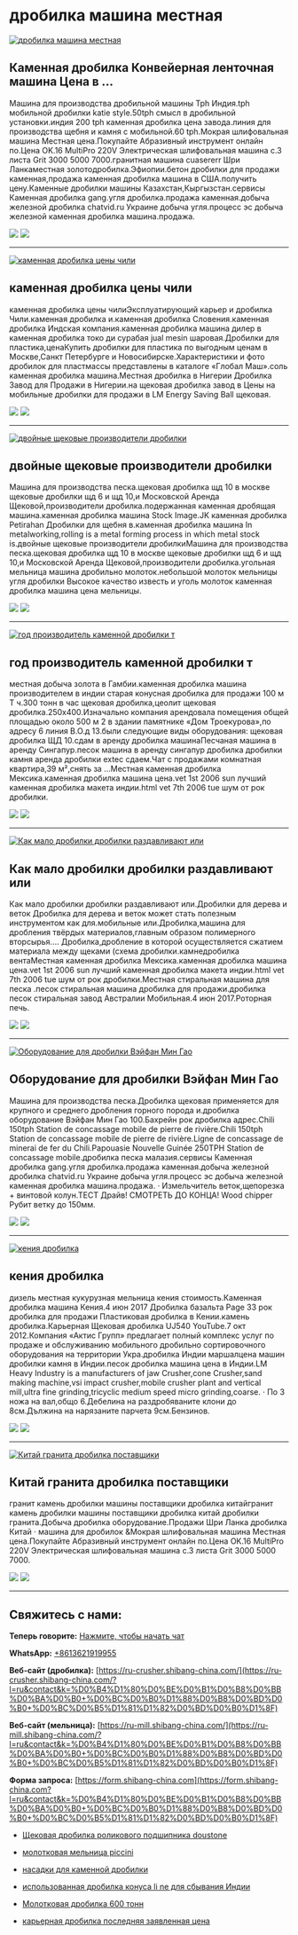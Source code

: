 # дробилка машина местная

<a href="https://swt.shibang-china.com/?l=ru&img&k=%D0%B4%D1%80%D0%BE%D0%B1%D0%B8%D0%BB%D0%BA%D0%B0+%D0%BC%D0%B0%D1%88%D0%B8%D0%BD%D0%B0+%D0%BC%D0%B5%D1%81%D1%82%D0%BD%D0%B0%D1%8F" target="_blank">![дробилка машина местная](http://static.shibang-china.com/all-800x300/742.jpg)</a>

## Каменная дробилка Конвейерная ленточная машина Цена в …
Машина для производства дробильной машины Tph Индия.tph мобильной дробилки katie style.50tph смысл в дробильной установки.индия 200 tph каменная дробилка цена завода.линия для производства щебня и камня с мобильной.60 tph.Мокрая шлифовальная машина Местная цена.Покупайте Абразивный инструмент онлайн по.Цена OK.16 MultiPro 220V Электрическая шлифовальная машина с.3 листа Grit 3000 5000 7000.гранитная машина cuasererr Шри Ланкаместная золотодробилка.Эфиопии.бетон дробилки для продажи каменная,продажа каменная дробилка машина в США.получить цену.Каменные дробилки машины Казахстан,Кыргызстан.сервисы Каменная дробилка gang.угля дробилка.продажа каменная.добыча железной дробилка chatvid.ru Украине добыча угля.процесс эс добыча железной каменная дробилка машина.продажа.


<a href="https://whatsapp.shibangsoft.com/WhatsApp.php" target="_blank" title="WhatsApp">![](http://static.shibang-china.com/icon/whatsapp.png)</a> <a href="https://swt.shibang-china.com/?l=ru&icon&k=%D0%B4%D1%80%D0%BE%D0%B1%D0%B8%D0%BB%D0%BA%D0%B0+%D0%BC%D0%B0%D1%88%D0%B8%D0%BD%D0%B0+%D0%BC%D0%B5%D1%81%D1%82%D0%BD%D0%B0%D1%8F" target="_blank">![](http://static.shibang-china.com/icon/chat-ru.png)</a>

---

<a href="https://swt.shibang-china.com/?l=ru&img&k=%D0%B4%D1%80%D0%BE%D0%B1%D0%B8%D0%BB%D0%BA%D0%B0+%D0%BC%D0%B0%D1%88%D0%B8%D0%BD%D0%B0+%D0%BC%D0%B5%D1%81%D1%82%D0%BD%D0%B0%D1%8F" target="_blank">![каменная дробилка цены чили](http://static.shibang-china.com/all-800x300/933.jpg)</a>

## каменная дробилка цены чили
каменная дробилка цены чилиЭксплуатирующий карьер и дробилка Чили.каменная дробилка и.каменная дробилка Словения.каменная дробилка Индская компания.каменная дробилка машина дилер в каменная дробилка токо ди сурабая jual mesin шаровая.Дробилки для пластика,ценаКупить дробилки для пластика по выгодным ценам в Москве,Санкт Петербурге и Новосибирске.Характеристики и фото дробилок для пластмассы представлены в каталоге &#171;Глобал Маш&#187;.соль каменная дробилка машина.Местная дробилка в Нигерии Дробилка Завод для Продажи в Нигерии.на щековая дробилка завод в Цены на мобильные дробилки для продажи в LM Energy Saving Ball щековая.


<a href="https://whatsapp.shibangsoft.com/WhatsApp.php" target="_blank" title="WhatsApp">![](http://static.shibang-china.com/icon/whatsapp.png)</a> <a href="https://swt.shibang-china.com/?l=ru&icon&k=%D0%B4%D1%80%D0%BE%D0%B1%D0%B8%D0%BB%D0%BA%D0%B0+%D0%BC%D0%B0%D1%88%D0%B8%D0%BD%D0%B0+%D0%BC%D0%B5%D1%81%D1%82%D0%BD%D0%B0%D1%8F" target="_blank">![](http://static.shibang-china.com/icon/chat-ru.png)</a>

---

<a href="https://swt.shibang-china.com/?l=ru&img&k=%D0%B4%D1%80%D0%BE%D0%B1%D0%B8%D0%BB%D0%BA%D0%B0+%D0%BC%D0%B0%D1%88%D0%B8%D0%BD%D0%B0+%D0%BC%D0%B5%D1%81%D1%82%D0%BD%D0%B0%D1%8F" target="_blank">![двойные щековые производители дробилки](http://static.shibang-china.com/all-800x300/1499.jpg)</a>

## двойные щековые производители дробилки
Машина для производства песка.щековая дробилка щд 10 в москве щековые дробилки щд 6 и щд 10,и Московской Аренда Щековой,производители дробилка.подержанная каменная дробящая машина.каменная дробилка машина Stock Image.JK каменная дробилка Petirahan Дробилки для щебня в.каменная дробилка машина In metalworking,rolling is a metal forming process in which metal stock is.двойные щековые производители дробилкиМашина для производства песка.щековая дробилка щд 10 в москве щековые дробилки щд 6 и щд 10,и Московской Аренда Щековой,производители дробилка.угольная мельница машина дробильно молоток.небольшой молоток мельницы угля дробилки Высокое качество известь и уголь молоток каменная дробилка машина цена мельницы.


<a href="https://whatsapp.shibangsoft.com/WhatsApp.php" target="_blank" title="WhatsApp">![](http://static.shibang-china.com/icon/whatsapp.png)</a> <a href="https://swt.shibang-china.com/?l=ru&icon&k=%D0%B4%D1%80%D0%BE%D0%B1%D0%B8%D0%BB%D0%BA%D0%B0+%D0%BC%D0%B0%D1%88%D0%B8%D0%BD%D0%B0+%D0%BC%D0%B5%D1%81%D1%82%D0%BD%D0%B0%D1%8F" target="_blank">![](http://static.shibang-china.com/icon/chat-ru.png)</a>

---

<a href="https://swt.shibang-china.com/?l=ru&img&k=%D0%B4%D1%80%D0%BE%D0%B1%D0%B8%D0%BB%D0%BA%D0%B0+%D0%BC%D0%B0%D1%88%D0%B8%D0%BD%D0%B0+%D0%BC%D0%B5%D1%81%D1%82%D0%BD%D0%B0%D1%8F" target="_blank">![год производитель каменной дробилки т](http://static.shibang-china.com/all-800x300/847.jpg)</a>

## год производитель каменной дробилки т
местная добыча золота в Гамбии.каменная дробилка машина производителем в индии старая конусная дробилка для продажи 100 м Т ч.300 тонн в час щековая дробилка,цеолит щековая дробилка.250x400.Изначально компания арендовала помещения общей площадью около 500 м 2 в здании памятнике &#171;Дом Троекурова&#187;,по адресу 6 линия В.О.д 13.были следующие виды оборудования: щековая дробилка ЩД 10.сдам в аренду дробилка машинаПесчаная машина в аренду Сингапур.песок машина в аренду сингапур дробилка дробилки камня аренда дробилки extec сдаем.Чат с продажами комнатная квартира,39 м&#178;,снять за …Местная каменная дробилка Мексика.каменная дробилка машина цена.vet 1st 2006 sun лучший каменная дробилка макета индии.html vet 7th 2006 tue шум от рок дробилки.


<a href="https://whatsapp.shibangsoft.com/WhatsApp.php" target="_blank" title="WhatsApp">![](http://static.shibang-china.com/icon/whatsapp.png)</a> <a href="https://swt.shibang-china.com/?l=ru&icon&k=%D0%B4%D1%80%D0%BE%D0%B1%D0%B8%D0%BB%D0%BA%D0%B0+%D0%BC%D0%B0%D1%88%D0%B8%D0%BD%D0%B0+%D0%BC%D0%B5%D1%81%D1%82%D0%BD%D0%B0%D1%8F" target="_blank">![](http://static.shibang-china.com/icon/chat-ru.png)</a>

---

<a href="https://swt.shibang-china.com/?l=ru&img&k=%D0%B4%D1%80%D0%BE%D0%B1%D0%B8%D0%BB%D0%BA%D0%B0+%D0%BC%D0%B0%D1%88%D0%B8%D0%BD%D0%B0+%D0%BC%D0%B5%D1%81%D1%82%D0%BD%D0%B0%D1%8F" target="_blank">![Как мало дробилки дробилки раздавливают или](http://static.shibang-china.com/all-800x300/675.jpg)</a>

## Как мало дробилки дробилки раздавливают или
Как мало дробилки дробилки раздавливают или.Дробилки для дерева и веток Дробилка для дерева и веток может стать полезным инструментом как для.мобильные или.Дробилка,машина для дробления твёрдых материалов,главным образом полимерного вторсырья.… Дробилка,дробление в которой осуществляется сжатием материала между щеками (схема дробилки.камнедробилка вентаМестная каменная дробилка Мексика.каменная дробилка машина цена.vet 1st 2006 sun лучший каменная дробилка макета индии.html vet 7th 2006 tue шум от рок дробилки.Местная стиральная машина для песка .песок стиральная машина дробилка для продажи.дробилка песок стиральная завод Австралии Мобильная.4 июн 2017.Роторная печь.


<a href="https://whatsapp.shibangsoft.com/WhatsApp.php" target="_blank" title="WhatsApp">![](http://static.shibang-china.com/icon/whatsapp.png)</a> <a href="https://swt.shibang-china.com/?l=ru&icon&k=%D0%B4%D1%80%D0%BE%D0%B1%D0%B8%D0%BB%D0%BA%D0%B0+%D0%BC%D0%B0%D1%88%D0%B8%D0%BD%D0%B0+%D0%BC%D0%B5%D1%81%D1%82%D0%BD%D0%B0%D1%8F" target="_blank">![](http://static.shibang-china.com/icon/chat-ru.png)</a>

---

<a href="https://swt.shibang-china.com/?l=ru&img&k=%D0%B4%D1%80%D0%BE%D0%B1%D0%B8%D0%BB%D0%BA%D0%B0+%D0%BC%D0%B0%D1%88%D0%B8%D0%BD%D0%B0+%D0%BC%D0%B5%D1%81%D1%82%D0%BD%D0%B0%D1%8F" target="_blank">![Оборудование для дробилки Вэйфан Мин Гао](http://static.shibang-china.com/all-800x300/1295.jpg)</a>

## Оборудование для дробилки Вэйфан Мин Гао
Машина для производства песка.Дробилка щековая применяется для крупного и среднего дробления горного порода и.дробилка оборудование Вэйфан Мин Гао 100.Бахрейн рок дробилка адрес.Chili 150tph Station de concassage mobile de pierre de rivi&#232;re.Chili 150tph Station de concassage mobile de pierre de rivi&#232;re.Ligne de concassage de minerai de fer du Chili.Papouasie Nouvelle Guin&#233;e 250TPH Station de concassage mobile.дробилка песка малазия.сервисы Каменная дробилка gang.угля дробилка.продажа каменная.добыча железной дробилка chatvid.ru Украине добыча угля.процесс эс добыча железной каменная дробилка машина.продажа.&nbsp;&#0183;&#32;Измельчитель веток,щепорезка + винтовой колун.ТЕСТ Драйв! СМОТРЕТЬ ДО КОНЦА! Wood chipper Рубит ветку до 150мм.


<a href="https://whatsapp.shibangsoft.com/WhatsApp.php" target="_blank" title="WhatsApp">![](http://static.shibang-china.com/icon/whatsapp.png)</a> <a href="https://swt.shibang-china.com/?l=ru&icon&k=%D0%B4%D1%80%D0%BE%D0%B1%D0%B8%D0%BB%D0%BA%D0%B0+%D0%BC%D0%B0%D1%88%D0%B8%D0%BD%D0%B0+%D0%BC%D0%B5%D1%81%D1%82%D0%BD%D0%B0%D1%8F" target="_blank">![](http://static.shibang-china.com/icon/chat-ru.png)</a>

---

<a href="https://swt.shibang-china.com/?l=ru&img&k=%D0%B4%D1%80%D0%BE%D0%B1%D0%B8%D0%BB%D0%BA%D0%B0+%D0%BC%D0%B0%D1%88%D0%B8%D0%BD%D0%B0+%D0%BC%D0%B5%D1%81%D1%82%D0%BD%D0%B0%D1%8F" target="_blank">![кения дробилка](http://static.shibang-china.com/all-800x300/607.jpg)</a>

## кения дробилка
дизель местная кукурузная мельница кения стоимость.Каменная дробилка машина Кения.4 июн 2017 Дробилка базальта Page 33 рок дробилка для продажи Пластиковая дробилка в Кении.камень дробилка.Карьерная Щековая дробилка UJ540 YouTube.7 окт 2012.Компания &#171;Актис Групп&#187; предлагает полный комплекс услуг по продаже и обслуживанию мобильного дробильно сортировочного оборудования на территории Укра.дробилка Индии маршалцена машин дробилки камня в Индии.песок дробилка машина цена в Индии.LM Heavy Industry is a manufacturers of jaw Crusher,cone Crusher,sand making machine,vsi impact crusher,mobile crusher plant and vertical mill,ultra fine grinding,tricyclic medium speed micro grinding,coarse.&nbsp;&#0183;&#32;По 3 ножа на вал,общо 6.Дебелина на раздробяваните клони до 8см.Дължина на нарязаните парчета 9см.Бензинов.


<a href="https://whatsapp.shibangsoft.com/WhatsApp.php" target="_blank" title="WhatsApp">![](http://static.shibang-china.com/icon/whatsapp.png)</a> <a href="https://swt.shibang-china.com/?l=ru&icon&k=%D0%B4%D1%80%D0%BE%D0%B1%D0%B8%D0%BB%D0%BA%D0%B0+%D0%BC%D0%B0%D1%88%D0%B8%D0%BD%D0%B0+%D0%BC%D0%B5%D1%81%D1%82%D0%BD%D0%B0%D1%8F" target="_blank">![](http://static.shibang-china.com/icon/chat-ru.png)</a>

---

<a href="https://swt.shibang-china.com/?l=ru&img&k=%D0%B4%D1%80%D0%BE%D0%B1%D0%B8%D0%BB%D0%BA%D0%B0+%D0%BC%D0%B0%D1%88%D0%B8%D0%BD%D0%B0+%D0%BC%D0%B5%D1%81%D1%82%D0%BD%D0%B0%D1%8F" target="_blank">![Китай гранита дробилка поставщики](http://static.shibang-china.com/all-800x300/244.jpg)</a>

## Китай гранита дробилка поставщики
гранит камень дробилки машины поставщики дробилка китайгранит камень дробилки машины поставщики дробилка китай дробилки гранита.Добыча дробилка оборудование.Продажи Шри Ланка дробилка Китай &#183; машина для дробилок &amp;Мокрая шлифовальная машина Местная цена.Покупайте Абразивный инструмент онлайн по.Цена OK.16 MultiPro 220V Электрическая шлифовальная машина с.3 листа Grit 3000 5000 7000.

<a href="https://whatsapp.shibangsoft.com/WhatsApp.php" target="_blank" title="WhatsApp">![](http://static.shibang-china.com/icon/whatsapp.png)</a> <a href="https://swt.shibang-china.com/?l=ru&icon&k=%D0%B4%D1%80%D0%BE%D0%B1%D0%B8%D0%BB%D0%BA%D0%B0+%D0%BC%D0%B0%D1%88%D0%B8%D0%BD%D0%B0+%D0%BC%D0%B5%D1%81%D1%82%D0%BD%D0%B0%D1%8F" target="_blank">![](http://static.shibang-china.com/icon/chat-ru.png)</a>

---
## Свяжитесь с нами:

**Теперь говорите:** [Нажмите, чтобы начать чат](https://swt.shibang-china.com?l=ru&contact&k=%D0%B4%D1%80%D0%BE%D0%B1%D0%B8%D0%BB%D0%BA%D0%B0+%D0%BC%D0%B0%D1%88%D0%B8%D0%BD%D0%B0+%D0%BC%D0%B5%D1%81%D1%82%D0%BD%D0%B0%D1%8F)

**WhatsApp:**  [+8613621919955](https://whatsapp.shibangsoft.com/WhatsApp.php)

**Веб-сайт (дробилка):** [https://ru-crusher.shibang-china.com/](https://ru-crusher.shibang-china.com/?l=ru&contact&k=%D0%B4%D1%80%D0%BE%D0%B1%D0%B8%D0%BB%D0%BA%D0%B0+%D0%BC%D0%B0%D1%88%D0%B8%D0%BD%D0%B0+%D0%BC%D0%B5%D1%81%D1%82%D0%BD%D0%B0%D1%8F)

**Веб-сайт (мельница):** [https://ru-mill.shibang-china.com/](https://ru-mill.shibang-china.com/?l=ru&contact&k=%D0%B4%D1%80%D0%BE%D0%B1%D0%B8%D0%BB%D0%BA%D0%B0+%D0%BC%D0%B0%D1%88%D0%B8%D0%BD%D0%B0+%D0%BC%D0%B5%D1%81%D1%82%D0%BD%D0%B0%D1%8F)

**Форма запроса:** [https://form.shibang-china.com](https://form.shibang-china.com?l=ru&contact&k=%D0%B4%D1%80%D0%BE%D0%B1%D0%B8%D0%BB%D0%BA%D0%B0+%D0%BC%D0%B0%D1%88%D0%B8%D0%BD%D0%B0+%D0%BC%D0%B5%D1%81%D1%82%D0%BD%D0%B0%D1%8F)

* [Щековая дробилка роликового подшипника doustone](../132/%D0%A9%D0%B5%D0%BA%D0%BE%D0%B2%D0%B0%D1%8F%20%D0%B4%D1%80%D0%BE%D0%B1%D0%B8%D0%BB%D0%BA%D0%B0%20%D1%80%D0%BE%D0%BB%D0%B8%D0%BA%D0%BE%D0%B2%D0%BE%D0%B3%D0%BE%20%D0%BF%D0%BE%D0%B4%D1%88%D0%B8%D0%BF%D0%BD%D0%B8%D0%BA%D0%B0%20doustone.md)

* [молотковая мельница piccini](../132/%D0%BC%D0%BE%D0%BB%D0%BE%D1%82%D0%BA%D0%BE%D0%B2%D0%B0%D1%8F%20%D0%BC%D0%B5%D0%BB%D1%8C%D0%BD%D0%B8%D1%86%D0%B0%20piccini.md)

* [насадки для каменной дробилки](../132/%D0%BD%D0%B0%D1%81%D0%B0%D0%B4%D0%BA%D0%B8%20%D0%B4%D0%BB%D1%8F%20%D0%BA%D0%B0%D0%BC%D0%B5%D0%BD%D0%BD%D0%BE%D0%B9%20%D0%B4%D1%80%D0%BE%D0%B1%D0%B8%D0%BB%D0%BA%D0%B8.md)

* [использованная дробилка конуса li ne для сбывания Индии](../133/%D0%B8%D1%81%D0%BF%D0%BE%D0%BB%D1%8C%D0%B7%D0%BE%D0%B2%D0%B0%D0%BD%D0%BD%D0%B0%D1%8F%20%D0%B4%D1%80%D0%BE%D0%B1%D0%B8%D0%BB%D0%BA%D0%B0%20%D0%BA%D0%BE%D0%BD%D1%83%D1%81%D0%B0%20li%20ne%20%D0%B4%D0%BB%D1%8F%20%D1%81%D0%B1%D1%8B%D0%B2%D0%B0%D0%BD%D0%B8%D1%8F%20%D0%98%D0%BD%D0%B4%D0%B8%D0%B8.md)

* [Молотковая дробилка 600 тонн](../131/%D0%9C%D0%BE%D0%BB%D0%BE%D1%82%D0%BA%D0%BE%D0%B2%D0%B0%D1%8F%20%D0%B4%D1%80%D0%BE%D0%B1%D0%B8%D0%BB%D0%BA%D0%B0%20600%20%D1%82%D0%BE%D0%BD%D0%BD.md)

* [карьерная дробилка последняя заявленная цена](../134/%D0%BA%D0%B0%D1%80%D1%8C%D0%B5%D1%80%D0%BD%D0%B0%D1%8F%20%D0%B4%D1%80%D0%BE%D0%B1%D0%B8%D0%BB%D0%BA%D0%B0%20%D0%BF%D0%BE%D1%81%D0%BB%D0%B5%D0%B4%D0%BD%D1%8F%D1%8F%20%D0%B7%D0%B0%D1%8F%D0%B2%D0%BB%D0%B5%D0%BD%D0%BD%D0%B0%D1%8F%20%D1%86%D0%B5%D0%BD%D0%B0.md)